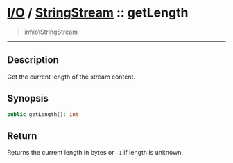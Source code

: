 # [I/O](io.md) / [StringStream](io-StringStream.md) :: getLength
 > im\io\StringStream
____

## Description
Get the current length of the stream content.

## Synopsis
```php
public getLength(): int
```

## Return
Returns the current length in bytes or `-1` if length is unknown.
